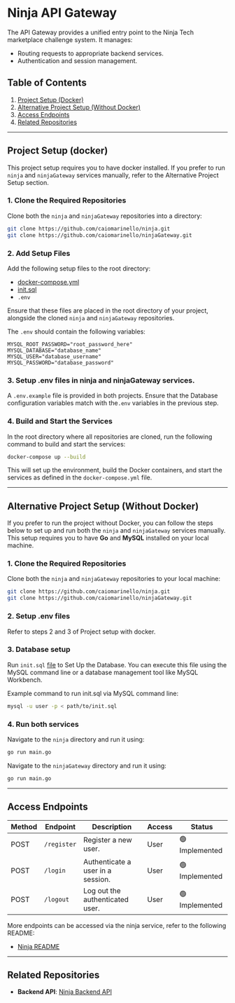 # Ninja API Gateway

The API Gateway provides a unified entry point to the Ninja Tech marketplace challenge system. It manages:

- Routing requests to appropriate backend services.
- Authentication and session management.

## Table of Contents

1. [Project Setup (Docker)](#project-setup-docker)
2. [Alternative Project Setup (Without Docker)](#alternative-project-setup-without-docker)
3. [Access Endpoints](#access-endpoints)
4. [Related Repositories](#related-repositories)

---

## Project Setup (docker)

This project setup requires you to have docker installed. If you prefer to run `ninja` and `ninjaGateway` services manually, refer to the Alternative Project Setup section.

### 1. Clone the Required Repositories
Clone both the `ninja` and `ninjaGateway` repositories into a directory:

```bash
git clone https://github.com/caiomarinello/ninja.git
git clone https://github.com/caiomarinello/ninjaGateway.git
```

### 2. Add Setup Files
Add the following setup files to the root directory:

- [docker-compose.yml](https://github.com/caiomarinello/ninjaSetupFiles/blob/main/docker-compose.yml)
- [init.sql](https://github.com/caiomarinello/ninjaSetupFiles/blob/main/init.sql)
- `.env`

Ensure that these files are placed in the root directory of your project, alongside the cloned `ninja` and `ninjaGateway` repositories. 

The `.env` should contain the following variables:
```env
MYSQL_ROOT_PASSWORD="root_password_here"
MYSQL_DATABASE="database_name"
MYSQL_USER="database_username"
MYSQL_PASSWORD="database_password"
```

### 3. Setup .env files in ninja and ninjaGateway services.
A `.env.example` file is provided in both projects. Ensure that the Database configuration variables match with the`.env` variables in the previous step.


### 4. Build and Start the Services
In the root directory where all repositories are cloned, run the following command to build and start the services:

```bash
docker-compose up --build
```

This will set up the environment, build the Docker containers, and start the services as defined in the `docker-compose.yml` file.

---

## Alternative Project Setup (Without Docker)

If you prefer to run the project without Docker, you can follow the steps below to set up and run both the `ninja` and `ninjaGateway` services manually. This setup requires you to have **Go** and **MySQL** installed on your local machine.

### 1. Clone the Required Repositories
Clone both the `ninja` and `ninjaGateway` repositories to your local machine:

```bash
git clone https://github.com/caiomarinello/ninja.git
git clone https://github.com/caiomarinello/ninjaGateway.git
```
### 2. Setup .env files
Refer to steps 2 and 3 of Project setup with docker.

### 3. Database setup
Run `init.sql` [file](https://github.com/caiomarinello/ninjaSetupFiles/blob/main/init.sql) to Set Up the Database.  You can execute this file using the MySQL command line or a database management tool like MySQL Workbench.

Example command to run init.sql via MySQL command line:

```bash
mysql -u user -p < path/to/init.sql
```
### 4. Run both services
Navigate to the `ninja` directory and run it using:
```bash
go run main.go
```
Navigate to the `ninjaGateway` directory and run it using:
```bash
go run main.go
```

---

## Access Endpoints

| **Method** | **Endpoint** | **Description**                   | **Access** | **Status**     |
| ---------- | ------------ | --------------------------------- | ---------- | -------------- |
| POST       | `/register`  | Register a new user.              | User       | 🟢 Implemented |
| POST       | `/login`     | Authenticate a user in a session. | User       | 🟢 Implemented |
| POST       | `/logout`    | Log out the authenticated user.   | User       | 🟢 Implemented |

More endpoints can be accessed via the ninja service, refer to the following README:

- [Ninja README](https://github.com/caiomarinello/ninja/blob/main/README.md)

---

## Related Repositories

- **Backend API**: [Ninja Backend API](https://github.com/caiomarinello/ninja)
